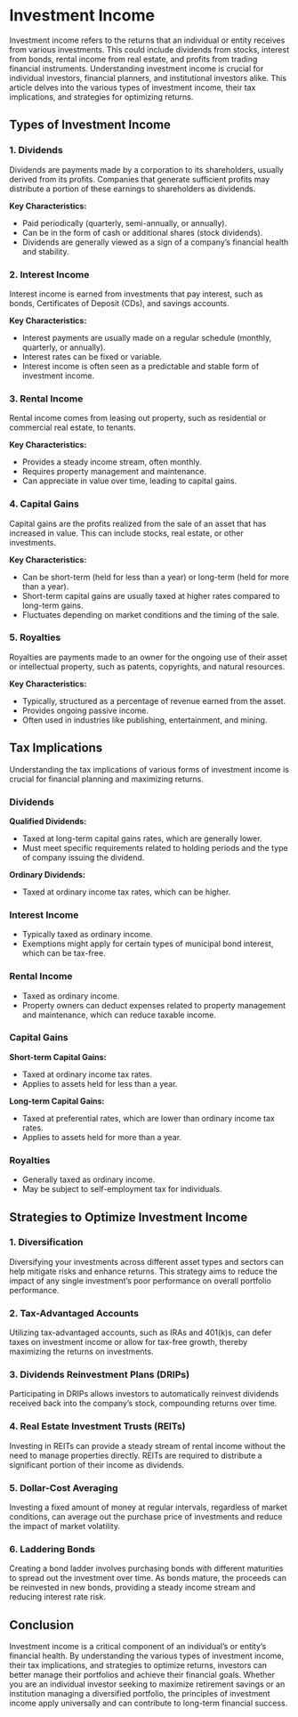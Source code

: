# Investment Income

Investment income refers to the returns that an individual or entity receives from various investments. This could include dividends from stocks, interest from bonds, rental income from real estate, and profits from trading financial instruments. Understanding investment income is crucial for individual investors, financial planners, and institutional investors alike. This article delves into the various types of investment income, their tax implications, and strategies for optimizing returns.

## Types of Investment Income

### 1. Dividends

Dividends are payments made by a corporation to its shareholders, usually derived from its profits. Companies that generate sufficient profits may distribute a portion of these earnings to shareholders as dividends. 

**Key Characteristics:**
- Paid periodically (quarterly, semi-annually, or annually).
- Can be in the form of cash or additional shares (stock dividends).
- Dividends are generally viewed as a sign of a company’s financial health and stability.

### 2. Interest Income

Interest income is earned from investments that pay interest, such as bonds, Certificates of Deposit (CDs), and savings accounts.

**Key Characteristics:**
- Interest payments are usually made on a regular schedule (monthly, quarterly, or annually).
- Interest rates can be fixed or variable.
- Interest income is often seen as a predictable and stable form of investment income.

### 3. Rental Income

Rental income comes from leasing out property, such as residential or commercial real estate, to tenants.

**Key Characteristics:**
- Provides a steady income stream, often monthly.
- Requires property management and maintenance.
- Can appreciate in value over time, leading to capital gains.

### 4. Capital Gains

Capital gains are the profits realized from the sale of an asset that has increased in value. This can include stocks, real estate, or other investments.

**Key Characteristics:**
- Can be short-term (held for less than a year) or long-term (held for more than a year).
- Short-term capital gains are usually taxed at higher rates compared to long-term gains.
- Fluctuates depending on market conditions and the timing of the sale.

### 5. Royalties

Royalties are payments made to an owner for the ongoing use of their asset or intellectual property, such as patents, copyrights, and natural resources.

**Key Characteristics:**
- Typically, structured as a percentage of revenue earned from the asset.
- Provides ongoing passive income.
- Often used in industries like publishing, entertainment, and mining.

## Tax Implications

Understanding the tax implications of various forms of investment income is crucial for financial planning and maximizing returns. 

### Dividends

**Qualified Dividends:**
- Taxed at long-term capital gains rates, which are generally lower.
- Must meet specific requirements related to holding periods and the type of company issuing the dividend.

**Ordinary Dividends:**
- Taxed at ordinary income tax rates, which can be higher.

### Interest Income

- Typically taxed as ordinary income.
- Exemptions might apply for certain types of municipal bond interest, which can be tax-free.

### Rental Income

- Taxed as ordinary income.
- Property owners can deduct expenses related to property management and maintenance, which can reduce taxable income.

### Capital Gains

**Short-term Capital Gains:**
- Taxed at ordinary income tax rates.
- Applies to assets held for less than a year.

**Long-term Capital Gains:**
- Taxed at preferential rates, which are lower than ordinary income tax rates.
- Applies to assets held for more than a year.

### Royalties

- Generally taxed as ordinary income.
- May be subject to self-employment tax for individuals.

## Strategies to Optimize Investment Income

### 1. Diversification

Diversifying your investments across different asset types and sectors can help mitigate risks and enhance returns. This strategy aims to reduce the impact of any single investment’s poor performance on overall portfolio performance.

### 2. Tax-Advantaged Accounts

Utilizing tax-advantaged accounts, such as IRAs and 401(k)s, can defer taxes on investment income or allow for tax-free growth, thereby maximizing the returns on investments.

### 3. Dividends Reinvestment Plans (DRIPs)

Participating in DRIPs allows investors to automatically reinvest dividends received back into the company’s stock, compounding returns over time.

### 4. Real Estate Investment Trusts (REITs)

Investing in REITs can provide a steady stream of rental income without the need to manage properties directly. REITs are required to distribute a significant portion of their income as dividends.

### 5. Dollar-Cost Averaging

Investing a fixed amount of money at regular intervals, regardless of market conditions, can average out the purchase price of investments and reduce the impact of market volatility.

### 6. Laddering Bonds

Creating a bond ladder involves purchasing bonds with different maturities to spread out the investment over time. As bonds mature, the proceeds can be reinvested in new bonds, providing a steady income stream and reducing interest rate risk.

## Conclusion

Investment income is a critical component of an individual’s or entity’s financial health. By understanding the various types of investment income, their tax implications, and strategies to optimize returns, investors can better manage their portfolios and achieve their financial goals. Whether you are an individual investor seeking to maximize retirement savings or an institution managing a diversified portfolio, the principles of investment income apply universally and can contribute to long-term financial success.